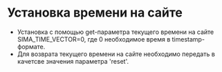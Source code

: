 # Установка времени на сайте

 * Установка с помощью get-параметра текущего времени на сайте 
SIMA_TIME_VECTOR=0,
где 0 необходимое время в timestamp-формате.
* Для  возврата текущего времени на сайте необходимо передать в качетсве значения параметра 'reset'.